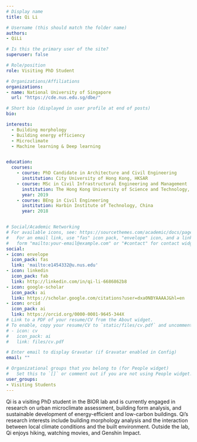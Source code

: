 ```yaml
---
# Display name
title: Qi Li

# Username (this should match the folder name)
authors:
- QiLi

# Is this the primary user of the site?
superuser: false

# Role/position
role: Visiting PhD Student

# Organizations/Affiliations
organizations:
- name: National University of Singapore
  url: "https://cde.nus.edu.sg/dbe/"

# Short bio (displayed in user profile at end of posts)
bio:

interests:
  - Building morphology
  - Building energy efficiency
  - Microclimate
  - Machine learning & Deep learning


education:
  courses:
    - course: PhD Candidate in Architecture and Civil Engineering
      institution: City University of Hong Kong, HKSAR
    - course: MSc in Civil Infrastructural Engineering and Management
      institution: The Hong Kong University of Science and Technology, HKSAR
      year: 2019
    - course: BEng in Civil Engineering
      institution: Harbin Institute of Technology, China
      year: 2018


# Social/Academic Networking
# For available icons, see: https://sourcethemes.com/academic/docs/page-builder/#icons
#   For an email link, use "fas" icon pack, "envelope" icon, and a link in the
#   form "mailto:your-email@example.com" or "#contact" for contact widget.
social:
- icon: envelope
  icon_pack: fas
  link: 'mailto:e1454332@u.nus.edu'
- icon: linkedin
  icon_pack: fab
  link: http://linkedin.com/in/qi-li-6686862b8
- icon: google-scholar
  icon_pack: ai
  link: https://scholar.google.com/citations?user=dxa0NBYAAAAJ&hl=en
- icon: orcid
  icon_pack: ai
  link: https://orcid.org/0000-0001-9645-344X
# Link to a PDF of your resume/CV from the About widget.
# To enable, copy your resume/CV to `static/files/cv.pdf` and uncomment the lines below.
# - icon: cv
#   icon_pack: ai
#   link: files/cv.pdf

# Enter email to display Gravatar (if Gravatar enabled in Config)
email: ""

# Organizational groups that you belong to (for People widget)
#   Set this to `[]` or comment out if you are not using People widget.
user_groups:
- Visiting Students
---
```

Qi is a visiting PhD student in the BIOR lab and is currently engaged in research on urban microclimate assessment, building form analysis, and sustainable development of energy-efficient and low-carbon buildings. Qi’s research interests include building morphology analysis and the interaction between local climate conditions and the built environment. Outside the lab, Qi enjoys hiking, watching movies, and Genshin Impact.